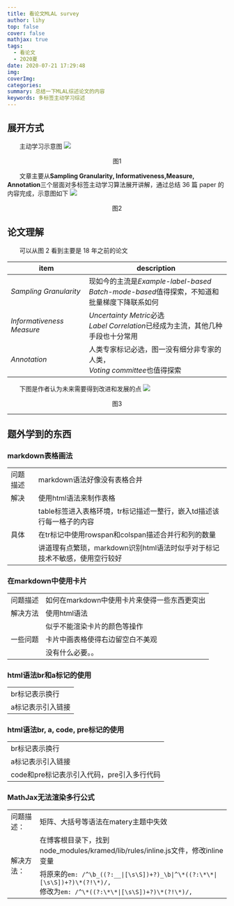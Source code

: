 ```yaml
---
title: 看论文MLAL survey
author: lihy
top: false
cover: false
mathjax: true
tags:
  - 看论文
  - 2020夏
date: 2020-07-21 17:29:48
img:
coverImg:
categories:
summary: 总结一下MLAL综述论文的内容
keywords: 多标签主动学习综述
---
```


## 展开方式

&emsp;&emsp;主动学习示意图
<img src="https://www.researchgate.net/profile/Xinpeng_Xie/publication/326264220/figure/fig1/AS:646324261232642@1531107120662/The-process-of-active-learning-Ambiguous-uncertain-samples-are-selected-for-oracle-to_W640.jpg">

<center>图1</center>

&emsp;&emsp;文章主要从**Sampling Granularity, Informativeness,Measure, Annotation**三个层面对多标签主动学习算法展开讲解，通过总结 36 篇 paper 的内容完成，示意图如下
<img src="https://s1.ax1x.com/2020/07/21/UoOJtP.jpg">

<center>图2</center>

## 论文理解

&emsp;&emsp;可以从图 2 看到主要是 18 年之前的论文

| item                      | description                                                                                         |
| ------------------------- | --------------------------------------------------------------------------------------------------- |
| _Sampling Granularity_    | 现如今的主流是*Example-label-based*<br>*Batch-mode-based*值得探索，不知道和批量梯度下降联系如何 |
| _Informativeness Measure_ | *Uncertainty Metric*必选<br>*Label Correlation*已经成为主流，其他几种手段也十分常用       |
| _Annotation_              | 人类专家标记必选，图一没有细分非专家的人类，<br>*Voting committee*也值得探索                          |

&emsp;&emsp;下图是作者认为未来需要得到改进和发展的点
<img src="https://s1.ax1x.com/2020/07/21/UoOGkt.jpg">

<center>图3</center>

---

<h2>题外学到的东西</h2>
<div class="container">
  <h3>markdown表格画法</h3>
  <div class="card bg-dark text-white">
    <table>
        <tr>
          <td>问题描述</td>
          <td>markdown语法好像没有表格合并</td>
        </tr>
        <tr>
          <td>解决</td>
          <td><a herf="https://blog.csdn.net/loongshawn/article/details/72829090">使用html语法来制作表格</a></td>
        </tr>
        <tr>
          <td rowspan="3">具体</td>
          <td>table标签进入表格环境，tr标记描述一整行，嵌入td描述该行每一格子的内容</td>
        </tr>
        <tr>
          <td>在tr标记中使用rowspan和colspan描述合并行和列的数量
        </tr>
        <tr>
          <td>讲道理有点繁琐，markdown识别html语法时似乎对于标记技术不敏感，使用空行较好
        </tr>
    </table>
  </div>
</div>

<div class="container">
  <h3>在markdown中使用卡片</h3>
  <div class="card">
    <table>
      <tr>
        <td>问题描述</td>
        <td>如何在markdown中使用卡片来使得一些东西更突出
      </tr>
      <tr>
        <td>解决方法</td>
        <td>使用html语法
      </tr>
      <tr>
        <td rowspan="4">一些问题
        <td>似乎不能渲染卡片的颜色等操作
      </tr>
      <tr>
        <td>卡片中画表格使得右边留空白不美观
      </tr>
      <tr>
        <td>没有什么必要。。
      </tr>
    </table>
  </div>
</div>

<div class="container">
  <h3>html语法br和a标记的使用</h3>
  <div class="card">
    <table>
      <tr>
        <td>br标记表示换行
      </tr>
      <tr>
        <td>a标记表示引入链接
      </tr>
    </table>
  </div>
</div>

<div class="container">
  <h3>html语法br, a, code, pre标记的使用</h3>
  <div class="card">
    <table>
      <tr>
        <td>br标记表示换行
      </tr>
      <tr>
        <td>a标记表示引入链接
      </tr>
      <tr>
        <td>code和pre标记表示引入代码，pre引入多行代码
      </tr>
    </table>
  </div>
</div>

<div class="container">
  <h3>MathJax无法渲染多行公式</h3>
  <div class="card">
    <table>
      <tr>
        <td>问题描述：
        <td>矩阵、大括号等语法在matery主题中失效
      </tr>
      <tr>
        <td rowspan="2">解决方法：
        <td>在博客根目录下，找到node_modules/kramed/lib/rules/inline.js文件，修改inline变量
      </tr>
      <tr>
        <td>将原来的<code>em: /^\b_((?:__|[\s\S])+?)_\b|^\*((?:\*\*|[\s\S])+?)\*(?!\*)/,</code><br>修改为<code>em: /^\*((?:\*\*|[\s\S])+?)\*(?!\*)/,</code>
      </tr>
    </table>
  </div>
</div>
